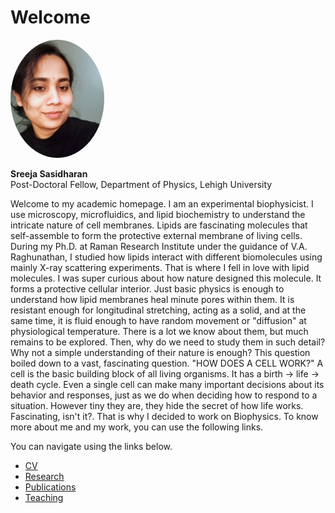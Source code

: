 # Welcome

<img src="sreeja.jpg" style="width:150px; border-radius:50%;">


**Sreeja Sasidharan**  
Post-Doctoral Fellow, Department of Physics, Lehigh University


Welcome to my academic homepage. I am an experimental biophysicist. I use microscopy, microfluidics, and lipid biochemistry to understand the intricate nature of cell membranes. Lipids are fascinating molecules that self-assemble to form the protective external membrane of living cells. During my Ph.D. at Raman Research Institute under the guidance of V.A. Raghunathan, I studied how lipids interact with different biomolecules using mainly X-ray scattering experiments. That is where I fell in love with lipid molecules. I was super curious about how nature designed this molecule. It forms a protective cellular interior. Just basic physics is enough to understand how lipid membranes heal minute pores within them. It is resistant enough for longitudinal stretching, acting as a solid, and at the same time, it is fluid enough to have random movement or "diffusion" at physiological temperature. There is a lot we know about them, but much remains to be explored. 
Then, why do we need to study them in such detail? Why not a simple understanding of their nature is enough?
This question boiled down to a vast, fascinating question. "HOW DOES A CELL WORK?" 
A cell is the basic building block of all living organisms. It has a birth -> life -> death cycle. Even a single cell can make many important decisions about its behavior and responses, just as we do when deciding how to respond to a situation.
However tiny they are, they hide the secret of how life works.
Fascinating, isn't it?. That is why I decided to work on Biophysics. To know more about me and my work, you can use the following links.


You can navigate using the links below.


- [CV](cv.md)
- [Research](research.md)
- [Publications](publications.md)
- [Teaching](teaching.md)
